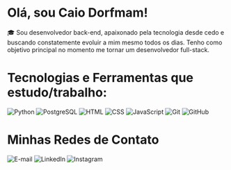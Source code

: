 <h1> Olá, sou Caio Dorfmam!</h1>

<p>
🎓 Sou desenvolvedor back-end, apaixonado pela tecnologia desde cedo e buscando constatemente evoluir a mim mesmo todos os dias. Tenho como objetivo principal no momento me tornar um desenvolvedor full-stack.
</p>

<h1> Tecnologias e Ferramentas que estudo/trabalho: </h1>  

![Python](https://img.shields.io/badge/-Python-3776AB?style=flat&logo=Python&logoColor=white)
![PostgreSQL](https://img.shields.io/badge/-PostgreSQL-336791?style=flat&logo=PostgreSQL&logoColor=white)
![HTML](https://img.shields.io/badge/-HTML-E34F26?style=flat&logo=HTML5&logoColor=white)
![CSS](https://img.shields.io/badge/-CSS-1572B6?style=flat&logo=CSS3&logoColor=white)
![JavaScript](https://img.shields.io/badge/-JavaScript-F7DF1E?style=flat&logo=JavaScript&logoColor=black)
![Git](https://img.shields.io/badge/-Git-F05032?style=flat&logo=Git&logoColor=white)
![GitHub](https://img.shields.io/badge/-GitHub-181717?style=flat&logo=GitHub&logoColor=white)

<h1> Minhas Redes de Contato</h1>

![E-mail](https://img.shields.io/badge/-E--mail-D14836?style=flat&logo=gmail&logoColor=white&link=mailto:contatodorfmam@gmail.com)
![LinkedIn](https://img.shields.io/badge/-LinkedIn-0A66C2?style=flat&logo=LinkedIn&logoColor=white&link=https://www.linkedin.com/in/caio-dorfmam-156a43334)
![Instagram](https://img.shields.io/badge/-Instagram-E4405F?style=flat&logo=Instagram&logoColor=white&link=https://www.instagram.com/syscayus?igsh=MXFjcXc0YTloODAwdQ==)
